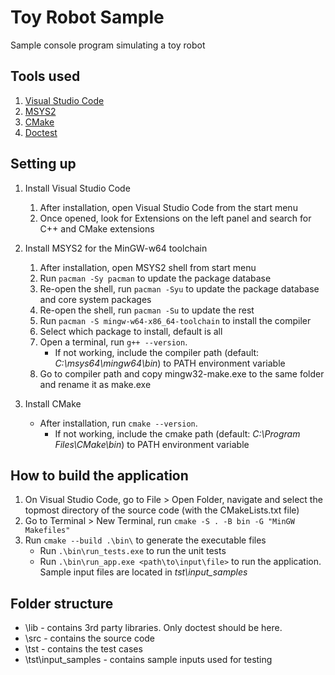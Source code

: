 # Toy Robot Sample
Sample console program simulating a toy robot

Tools used
-------------
1. [Visual Studio Code](https://code.visualstudio.com/)
2. [MSYS2](https://www.msys2.org/) 
3. [CMake](https://cmake.org/)
4. [Doctest](https://github.com/doctest/doctest)

Setting up
-------------

1. Install Visual Studio Code
    1. After installation, open Visual Studio Code from the start menu
    2. Once opened, look for Extensions on the left panel and search for C++ and CMake extensions

2. Install MSYS2 for the MinGW-w64 toolchain
    1. After installation, open MSYS2 shell from start menu
    2. Run `pacman -Sy pacman` to update the package database
    3. Re-open the shell, run `pacman -Syu` to update the package database and core system packages
    4. Re-open the shell, run `pacman -Su` to update the rest
    5. Run `pacman -S mingw-w64-x86_64-toolchain` to install the compiler
    6. Select which package to install, default is all
    7. Open a terminal, run `g++ --version`.
        - If not working, include the compiler path (default: _C:\msys64\mingw64\bin_) to PATH environment variable
    9. Go to compiler path and copy mingw32-make.exe to the same folder and rename it as make.exe

3. Install CMake
    - After installation, run `cmake --version`.
        - If not working, include the cmake path (default: _C:\Program Files\CMake\bin_) to PATH environment variable
  
How to build the application
-------------

1. On Visual Studio Code, go to File > Open Folder, navigate and select the topmost directory of the source code (with the CMakeLists.txt file)
2. Go to Terminal > New Terminal, run `cmake -S . -B bin -G "MinGW Makefiles"`
3. Run `cmake --build .\bin\` to generate the executable files
    - Run `.\bin\run_tests.exe` to run the unit tests
    - Run `.\bin\run_app.exe <path\to\input\file>` to run the application. Sample input files are located in _tst\input_samples_

Folder structure
-------------
- \lib - contains 3rd party libraries. Only doctest should be here.
- \src - contains the source code
- \tst - contains the test cases
- \tst\input_samples - contains sample inputs used for testing

